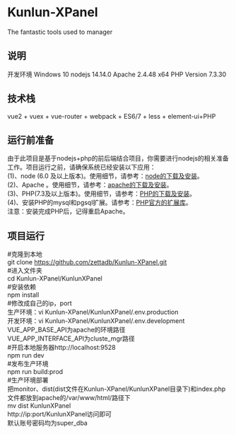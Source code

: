 # Kunlun-XPanel
The fantastic tools used to manager 
## 说明
开发环境 Windows 10 nodejs 14.14.0 Apache 2.4.48 x64 PHP Version 7.3.30

## 技术栈
vue2 + vuex + vue-router + webpack + ES6/7 + less + element-ui+PHP

## 运行前准备
由于此项目是基于nodejs+php的前后端结合项目，你需要进行nodejs的相关准备工作。项目运行之前，请确保系统已经安装以下应用：  
(1)、node (6.0 及以上版本)。使用细节，请参考：[node的下载及安装](https://nodejs.org/en/download/)。  
(2)、Apache 。使用细节，请参考：[apache的下载及安装](https://httpd.apache.org/download)。  
(3)、PHP(7.3及以上版本)。使用细节，请参考：[PHP的下载及安装](https://www.php.net/downloads.php)。  
(4)、安装PHP的mysql和pgsql扩展。请参考：[PHP官方的扩展库](http://pecl.php.net/)。  
注意：安装完成PHP后，记得重启Apache。

## 项目运行
#克隆到本地  
git clone https://github.com/zettadb/Kunlun-XPanel.git  
#进入文件夹  
cd Kunlun-XPanel/KunlunXPanel  
#安装依赖  
npm install  
#修改成自己的ip，port  
生产环境：vi Kunlun-XPanel/KunlunXPanel/.env.production  
开发环境：vi Kunlun-XPanel/KunlunXPanel/.env.development  
VUE_APP_BASE_API为apache的环境路径  
VUE_APP_INTERFACE_API为cluste_mgr路径  
#开启本地服务器http://localhost:9528  
npm run dev   
#发布生产环境  
npm run build:prod  
#生产环境部署  
把monitor、dist(dist文件在Kunlun-XPanel/KunlunXPanel目录下)和index.php文件都放到apache的/var/www/html/路径下  
mv dist KunlunXPanel  
http://ip:port/KunlunXPanel访问即可  
默认账号密码均为super_dba 
